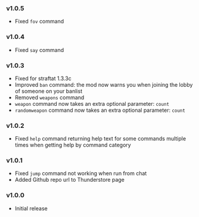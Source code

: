 ### v1.0.5

- Fixed `fov` command

### v1.0.4

- Fixed `say` command

### v1.0.3

- Fixed for straftat 1.3.3c
- Improved `ban` command: the mod now warns you when joining the lobby of someone on your banlist
- Removed `weapons` command
- `weapon` command now takes an extra optional parameter: `count`
- `randomweapon` command now takes an extra optional parameter: `count`

### v1.0.2

- Fixed `help` command returning help text for some commands multiple times when getting help by command category

### v1.0.1

- Fixed `jump` command not working when run from chat
- Added Github repo url to Thunderstore page

### v1.0.0

- Initial release